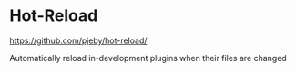 # Hot-Reload

https://github.com/pjeby/hot-reload/

Automatically reload in-development plugins when their files are changed
